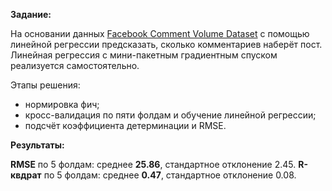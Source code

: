 **Задание:**

На основании данных [Facebook Comment Volume Dataset](https://archive.ics.uci.edu/ml/datasets/Facebook+Comment+Volume+Dataset) с помощью линейной регрессии предсказать, сколько комментариев наберёт пост. 
Линейная регрессия c мини-пакетным градиентным спуском реализуется самостоятельно.

Этапы решения:
 * нормировка фич;
 * кросс-валидация по пяти фолдам и обучение линейной регрессии;
 * подсчёт коэффициента детерминации и RMSE.


__Результаты:__

**RMSE** по 5 фолдам: среднее **25.86**, стандартное отклонение 2.45.
**R-квдрат** по 5 фолдам: среднее **0.47**, стандартное отклонение 0.08.




